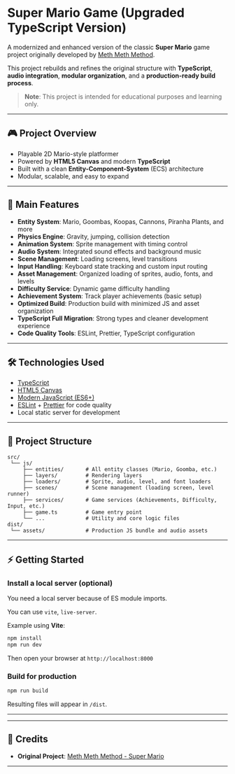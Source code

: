 # Super Mario Game (Upgraded TypeScript Version)

A modernized and enhanced version of the classic **Super Mario** game project originally developed by [Meth Meth Method](https://github.com/meth-meth-method/super-mario).

This project rebuilds and refines the original structure with **TypeScript**, **audio integration**, **modular organization**, and a **production-ready build process**.

> **Note**: This project is intended for educational purposes and learning only.

---

## 🎮 Project Overview

- Playable 2D Mario-style platformer
- Powered by **HTML5 Canvas** and modern **TypeScript**
- Built with a clean **Entity-Component-System** (ECS) architecture
- Modular, scalable, and easy to expand

---

## 🚀 Main Features

- **Entity System**: Mario, Goombas, Koopas, Cannons, Piranha Plants, and more
- **Physics Engine**: Gravity, jumping, collision detection
- **Animation System**: Sprite management with timing control
- **Audio System**: Integrated sound effects and background music
- **Scene Management**: Loading screens, level transitions
- **Input Handling**: Keyboard state tracking and custom input routing
- **Asset Management**: Organized loading of sprites, audio, fonts, and levels
- **Difficulty Service**: Dynamic game difficulty handling
- **Achievement System**: Track player achievements (basic setup)
- **Optimized Build**: Production build with minimized JS and asset organization
- **TypeScript Full Migration**: Strong types and cleaner development experience
- **Code Quality Tools**: ESLint, Prettier, TypeScript configuration

---

## 🛠️ Technologies Used

- [TypeScript](https://www.typescriptlang.org/)
- [HTML5 Canvas](https://developer.mozilla.org/en-US/docs/Web/API/Canvas_API)
- [Modern JavaScript (ES6+)](https://developer.mozilla.org/en-US/docs/Web/JavaScript)
- [ESLint](https://eslint.org/) + [Prettier](https://prettier.io/) for code quality
- Local static server for development

---

## 📂 Project Structure

```
src/
 └── js/
     ├── entities/       # All entity classes (Mario, Goomba, etc.)
     ├── layers/         # Rendering layers
     ├── loaders/        # Sprite, audio, level, and font loaders
     ├── scenes/         # Scene management (loading screen, level runner)
     ├── services/       # Game services (Achievements, Difficulty, Input, etc.)
     ├── game.ts         # Game entry point
     └── ...             # Utility and core logic files
dist/
 └── assets/             # Production JS bundle and audio assets
```

---

## ⚡ Getting Started

### Install a local server (optional)

You need a local server because of ES module imports.

You can use `vite`, `live-server`.

Example using **Vite**:

```bash
npm install
npm run dev
```

Then open your browser at `http://localhost:8000`

### Build for production

```bash
npm run build
```

Resulting files will appear in `/dist`.

---

---

## 📜 Credits

- **Original Project**: [Meth Meth Method - Super Mario](https://github.com/meth-meth-method/super-mario)

---
